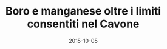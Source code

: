---
title: Boro e manganese oltre i limiti consentiti nel Cavone
date: 2015-10-05
links:
    - https://www.basilicata24.it/2015/10/nelle-argille-nere-del-cavone-boro-e-manganese-18607/
---